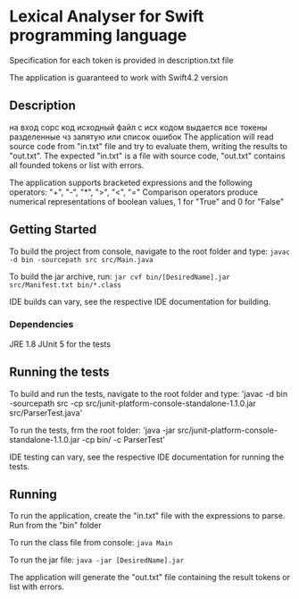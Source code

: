 # Lexical Analyser for Swift programming language

Specification for each token is provided in description.txt file 

The application is guaranteed to work with Swift4.2 version 

## Description
на вход сорс код исходный файл с исх кодом выдается все токены разделенные чз запятую или список ошибок
The application will read source code from "in.txt" file and try to evaluate them, writing the results to "out.txt".
The expected "in.txt" is a file with source code, "out.txt" contains all founded tokens or list with errors.

The application supports bracketed expressions and the following operators: "+", "-", "*", ">", "<", "="
Comparison operators produce numerical representations of boolean values, 1 for "True" and 0 for "False"

## Getting Started

To build the project from console, navigate to the root folder and type:
`javac -d bin -sourcepath src src/Main.java`

To build the jar archive, run:
`jar cvf bin/[DesiredName].jar src/Manifest.txt bin/*.class`

IDE builds can vary, see the respective IDE documentation for building.

### Dependencies

JRE 1.8
JUnit 5 for the tests


## Running the tests

To build and run the tests, navigate to the root folder and type:
'javac -d bin -sourcepath src -cp src/junit-platform-console-standalone-1.1.0.jar src/ParserTest.java'

To run the tests, frm the root folder:
'java -jar src/junit-platform-console-standalone-1.1.0.jar -cp bin/ -c ParserTest'

IDE testing can vary, see the respective IDE documentation for running the tests.

## Running

To run the application, create the "in.txt" file with the expressions to parse. Run from the "bin" folder

To run the class file from console:
`java Main`

To run the jar file:
`java -jar [DesiredName].jar`

The application will generate the "out.txt" file containing the result tokens or list with errors.



